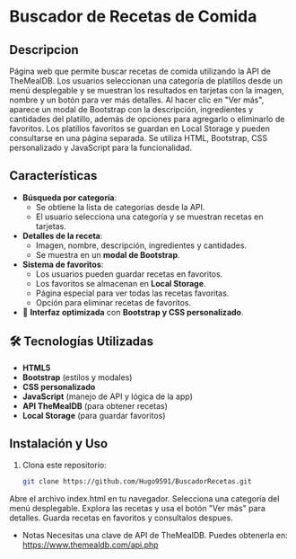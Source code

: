 # Buscador de Recetas de Comida  

## Descripcion
Página web que permite buscar recetas de comida utilizando la API de TheMealDB. 
Los usuarios seleccionan una categoría de platillos desde un menú desplegable y se muestran los resultados en tarjetas con la imagen, nombre y un botón para ver más detalles. 
Al hacer clic en "Ver más", aparece un modal de Bootstrap con la descripción, ingredientes y cantidades del platillo, además de opciones para agregarlo o eliminarlo de favoritos. 
Los platillos favoritos se guardan en Local Storage y pueden consultarse en una página separada. Se utiliza HTML, Bootstrap, CSS personalizado y JavaScript para la funcionalidad.

## Características  
- **Búsqueda por categoría**:  
  - Se obtiene la lista de categorías desde la API.  
  - El usuario selecciona una categoría y se muestran recetas en tarjetas.  
- **Detalles de la receta**:  
  - Imagen, nombre, descripción, ingredientes y cantidades.  
  - Se muestra en un **modal de Bootstrap**.  
- **Sistema de favoritos**:  
  - Los usuarios pueden guardar recetas en favoritos.  
  - Los favoritos se almacenan en **Local Storage**.  
  - Página especial para ver todas las recetas favoritas.  
  - Opción para eliminar recetas de favoritos.  
- 🎨 **Interfaz optimizada** con **Bootstrap y CSS personalizado**.  

## 🛠️ Tecnologías Utilizadas  
- **HTML5**  
- **Bootstrap** (estilos y modales)  
- **CSS personalizado**  
- **JavaScript** (manejo de API y lógica de la app)  
- **API TheMealDB** (para obtener recetas)  
- **Local Storage** (para guardar favoritos)  

## Instalación y Uso  
1. Clona este repositorio:  
   ```bash
   git clone https://github.com/Hugo9591/BuscadorRecetas.git

Abre el archivo index.html en tu navegador.
Selecciona una categoría del menú desplegable.
Explora las recetas y usa el botón "Ver más" para detalles.
Guarda recetas en favoritos y consultalos despues.
- Notas
Necesitas una clave de API de TheMealDB. Puedes obtenerla en:
https://www.themealdb.com/api.php
